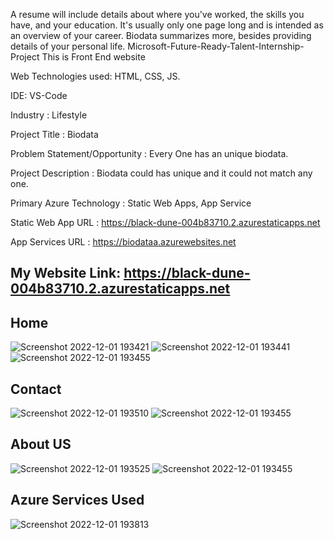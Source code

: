 A resume will include details about where you've worked, the skills you have, and your education. It's usually only one page long and is intended as an overview of your career. Biodata summarizes more, besides providing details of your personal life.
Microsoft-Future-Ready-Talent-Internship-Project This is Front End website

Web Technologies used: HTML, CSS, JS.

IDE: VS-Code

Industry : Lifestyle

Project Title : Biodata

Problem Statement/Opportunity : Every One has an unique biodata.

Project Description : Biodata could has unique and it could not match any one.

Primary Azure Technology : Static Web Apps, App Service

Static Web App URL : https://black-dune-004b83710.2.azurestaticapps.net

App Services URL : https://biodataa.azurewebsites.net

## My Website Link: https://black-dune-004b83710.2.azurestaticapps.net

## Home
![Screenshot 2022-12-01 193421](https://user-images.githubusercontent.com/116268206/205073355-5173f96f-0cf9-48d5-9d18-7396fc87559d.jpg)
![Screenshot 2022-12-01 193441](https://user-images.githubusercontent.com/116268206/205073370-b63ebc69-26ad-437e-a13a-9b1d61278db6.jpg)
![Screenshot 2022-12-01 193455](https://user-images.githubusercontent.com/116268206/205073375-04ed28c1-fa11-454a-9ff1-996523258d60.jpg)

## Contact
![Screenshot 2022-12-01 193510](https://user-images.githubusercontent.com/116268206/205073392-1ee07e1c-5c4a-4a23-88de-c2622a0c919b.jpg)
![Screenshot 2022-12-01 193455](https://user-images.githubusercontent.com/116268206/205073420-daabe36b-2633-431c-802a-6abc80e71c24.jpg)

## About US
![Screenshot 2022-12-01 193525](https://user-images.githubusercontent.com/116268206/205073454-f8079950-95d7-42f0-9169-8ab9ed80d044.jpg)
![Screenshot 2022-12-01 193455](https://user-images.githubusercontent.com/116268206/205073470-f00de345-ae6d-4a4c-a43f-2f92f5212cc5.jpg)

## Azure Services Used
![Screenshot 2022-12-01 193813](https://user-images.githubusercontent.com/116268206/205073668-d5448f70-7988-4c16-93ac-633bc5feb2f2.jpg)
